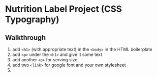 # Nutrition Label Project (CSS Typography)

## Walkthrough

1. add `<h1>` (with appropriate text) in the `<body>` in the HTML boilerplate
2. add `<p>` under the `<h1>` and give it some text
3. add another `<p>` for serving size
4. add two `<link>` for google font and your own stylesheet
5.
